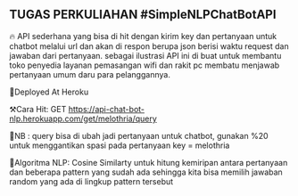 <h2>TUGAS PERKULIAHAN #SimpleNLPChatBotAPI</h2>

🔥 API sederhana yang bisa di hit dengan kirim key dan pertanyaan untuk chatbot melalui url dan akan di respon berupa json berisi waktu request dan jawaban dari pertanyaan. sebagai ilustrasi API ini di buat untuk membantu toko penyedia layanan pemasangan wifi dan rakit pc membatu menjawab pertanyaan umum daru para pelanggannya.

🦸Deployed At Heroku

⚒️Cara Hit:
GET https://api-chat-bot-nlp.herokuapp.com/get/melothria/query

📝NB :
query bisa di ubah jadi pertanyaan untuk chatbot, gunakan %20 untuk menggantikan spasi pada pertanyaan
key = melothria

🧠Algoritma NLP: 
Cosine Similarty untuk hitung kemiripan antara pertanyaan dan beberapa pattern yang sudah ada sehingga kita bisa memilih jawaban random yang ada di lingkup pattern tersebut

